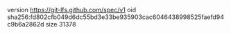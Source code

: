version https://git-lfs.github.com/spec/v1
oid sha256:fd802cfb049d6dc55bd3e33be935903cac6046438998525faefd94c9b6a2862d
size 31378
